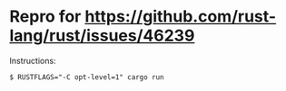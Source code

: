 # Repro for https://github.com/rust-lang/rust/issues/46239

Instructions:

```
$ RUSTFLAGS="-C opt-level=1" cargo run
```
